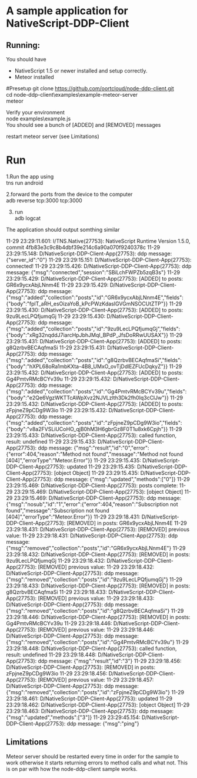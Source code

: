 # A sample application for NativeScript-DDP-Client

## Running:
You should have
* NativeScript 1.5 or newer installed and setup correctly.
* Meteor installed 

#Presetup
git clone https://github.com/oortcloud/node-ddp-client.git  
cd node-ddp-client\examples\example-meteor-server  
meteor  

Verify your environment  
node examples\example.js  
You should see a bunch of [ADDED] and [REMOVED] messages  

restart meteor server (see Limitations)  

# Run  

1.Run the app using   
tns run android  

2.forward the ports from the device to the computer  
adb reverse tcp:3000 tcp:3000  

3. run  
adb logcat

The application should output somthing similar  

11-29 23:29:11.601: I/TNS.Native(27753): NativeScript Runtime Version 1.5.0, commit 4fb83e3c9c8b4dbf39e214c6a90a070f9240378c
11-29 23:29:15.148: D/NativeScript-DDP-Client-App(27753):  ddp message: {"server_id":"0"}
11-29 23:29:15.151: D/NativeScript-DDP-Client-App(27753):  connected!
11-29 23:29:15.426: D/NativeScript-DDP-Client-App(27753):  ddp message: {"msg":"connected","session":"SBiLchFWPZb5zqB3s"}
11-29 23:29:15.429: D/NativeScript-DDP-Client-App(27753):  [ADDED] to posts:  GR6x9ycxAbjLNnm4E
11-29 23:29:15.429: D/NativeScript-DDP-Client-App(27753):  ddp message: {"msg":"added","collection":"posts","id":"GR6x9ycxAbjLNnm4E","fields":{"body":"fplT_aRH_esOizaYoB_kPcPWzKdasIGVGmNSOCUtZTP"}}
11-29 23:29:15.430: D/NativeScript-DDP-Client-App(27753):  [ADDED] to posts:  9zu9LecLPQfjumqGj
11-29 23:29:15.430: D/NativeScript-DDP-Client-App(27753):  ddp message: {"msg":"added","collection":"posts","id":"9zu9LecLPQfjumqGj","fields":{"body":"xRg32nqddJ7iarcHpJbhJMqI_BPdP_JfsDoRRwUUSAX"}}
11-29 23:29:15.431: D/NativeScript-DDP-Client-App(27753):  [ADDED] to posts:  g8QzrbvBECAqfmaSi
11-29 23:29:15.431: D/NativeScript-DDP-Client-App(27753):  ddp message: {"msg":"added","collection":"posts","id":"g8QzrbvBECAqfmaSi","fields":{"body":"hXPL68oRa1mbKXta-4B8_UMxO_ovTjDdlEZFUcDqkyZ"}}
11-29 23:29:15.432: D/NativeScript-DDP-Client-App(27753):  [ADDED] to posts:  Gg4PmtvRMcBCYv39u
11-29 23:29:15.432: D/NativeScript-DDP-Client-App(27753):  ddp message: {"msg":"added","collection":"posts","id":"Gg4PmtvRMcBCYv39u","fields":{"body":"e2Qe6VgzWKTTcAWpXvz2NJVLzlth3Dk2fh0Iq3cClJw"}}
11-29 23:29:15.432: D/NativeScript-DDP-Client-App(27753):  [ADDED] to posts:  zFpjneZ9pCDg9W3io
11-29 23:29:15.432: D/NativeScript-DDP-Client-App(27753):  ddp message: {"msg":"added","collection":"posts","id":"zFpjneZ9pCDg9W3io","fields":{"body":"v8a2FVSLiUCoHO_qjB0hM3H6gbrGz8F0T1u8xk6Cpjh"}}
11-29 23:29:15.433: D/NativeScript-DDP-Client-App(27753):  called function, result: undefined
11-29 23:29:15.433: D/NativeScript-DDP-Client-App(27753):  ddp message: {"msg":"result","id":"0","error":{"error":404,"reason":"Method not found","message":"Method not found [404]","errorType":"Meteor.Error"}}
11-29 23:29:15.435: D/NativeScript-DDP-Client-App(27753):  updated
11-29 23:29:15.435: D/NativeScript-DDP-Client-App(27753):  [object Object]
11-29 23:29:15.435: D/NativeScript-DDP-Client-App(27753):  ddp message: {"msg":"updated","methods":["0"]}
11-29 23:29:15.469: D/NativeScript-DDP-Client-App(27753):  posts complete:
11-29 23:29:15.469: D/NativeScript-DDP-Client-App(27753):  [object Object]
11-29 23:29:15.469: D/NativeScript-DDP-Client-App(27753):  ddp message: {"msg":"nosub","id":"1","error":{"error":404,"reason":"Subscription not found","message":"Subscription not found [404]","errorType":"Meteor.Error"}}
11-29 23:29:18.431: D/NativeScript-DDP-Client-App(27753):  [REMOVED] in posts:  GR6x9ycxAbjLNnm4E
11-29 23:29:18.431: D/NativeScript-DDP-Client-App(27753):  [REMOVED] previous value: 
11-29 23:29:18.431: D/NativeScript-DDP-Client-App(27753):  ddp message: {"msg":"removed","collection":"posts","id":"GR6x9ycxAbjLNnm4E"}
11-29 23:29:18.432: D/NativeScript-DDP-Client-App(27753):  [REMOVED] in posts:  9zu9LecLPQfjumqGj
11-29 23:29:18.432: D/NativeScript-DDP-Client-App(27753):  [REMOVED] previous value: 
11-29 23:29:18.432: D/NativeScript-DDP-Client-App(27753):  ddp message: {"msg":"removed","collection":"posts","id":"9zu9LecLPQfjumqGj"}
11-29 23:29:18.433: D/NativeScript-DDP-Client-App(27753):  [REMOVED] in posts:  g8QzrbvBECAqfmaSi
11-29 23:29:18.433: D/NativeScript-DDP-Client-App(27753):  [REMOVED] previous value: 
11-29 23:29:18.433: D/NativeScript-DDP-Client-App(27753):  ddp message: {"msg":"removed","collection":"posts","id":"g8QzrbvBECAqfmaSi"}
11-29 23:29:18.446: D/NativeScript-DDP-Client-App(27753):  [REMOVED] in posts:  Gg4PmtvRMcBCYv39u
11-29 23:29:18.446: D/NativeScript-DDP-Client-App(27753):  [REMOVED] previous value: 
11-29 23:29:18.446: D/NativeScript-DDP-Client-App(27753):  ddp message: {"msg":"removed","collection":"posts","id":"Gg4PmtvRMcBCYv39u"}
11-29 23:29:18.448: D/NativeScript-DDP-Client-App(27753):  called function, result: undefined
11-29 23:29:18.448: D/NativeScript-DDP-Client-App(27753):  ddp message: {"msg":"result","id":"3"}
11-29 23:29:18.456: D/NativeScript-DDP-Client-App(27753):  [REMOVED] in posts:  zFpjneZ9pCDg9W3io
11-29 23:29:18.456: D/NativeScript-DDP-Client-App(27753):  [REMOVED] previous value: 
11-29 23:29:18.457: D/NativeScript-DDP-Client-App(27753):  ddp message: {"msg":"removed","collection":"posts","id":"zFpjneZ9pCDg9W3io"}
11-29 23:29:18.461: D/NativeScript-DDP-Client-App(27753):  updated
11-29 23:29:18.462: D/NativeScript-DDP-Client-App(27753):  [object Object]
11-29 23:29:18.463: D/NativeScript-DDP-Client-App(27753):  ddp message: {"msg":"updated","methods":["3"]}
11-29 23:29:45.154: D/NativeScript-DDP-Client-App(27753):  ddp message: {"msg":"ping"}


## Limitations
Meteor server should be restarted every time in order for the sample to work otherwise it starts returning errors to method calls and what not. This is on par with how the node-ddp-client sample works.
